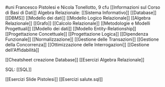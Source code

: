 #uni 
Francesco Pistolesi e Nicola Tonellotto, 9 cfu
[[Informazioni sul Corso di Basi di Dati]] 
Algebra Relazionale:
[[Sistema Informativo]] 
[[Database]] 
[[DBMS]] 
[[Modello dei dati]] 
[[Modello Logico Relazionale]] 
[[Algebra Relazionale]] 
[[Grafo]] 
[[Calcolo Relazionale]] 
[[Metodologie e Modelli Progettuali]] 
[[Modello dei dati]] 
[[Modello Entity-Relationship]] 
[[Progettazione Concettuale]] 
[[Progettazione Logica]] 
[[Dipendenza Funzionale]] 
[[Normalizzazione]] 
[[Gestione delle Transazioni]] 
[[Gestione della Concorrenza]] 
[[Ottimizzazione delle Interrogazioni]] 
[[Gestione dell'Affidabilità]] 

[[Cheatsheet creazione Database]] 
[[Esercizi Algebra Relazionale]] 

SQL:
[[SQL]] 

[[Esercizi Slide Pistolesi]] 
[[Esercizi salute.sql]] 